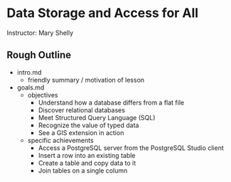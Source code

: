 ---
---

# Data Storage and Access for All

Instructor: Mary Shelly

## Rough Outline

- intro.md
  - friendly summary / motivation of lesson
- goals.md
  - objectives
    - Understand how a database differs from a flat file
	- Discover relational databases
	- Meet Structured Query Language (SQL)
	- Recognize the value of typed data
	- See a GIS extension in action
  - specific achievements
    - Access a PostgreSQL server from the PostgreSQL Studio client
	- Insert a row into an existing table
	- Create a table and copy data to it
	- Join tables on a single column
